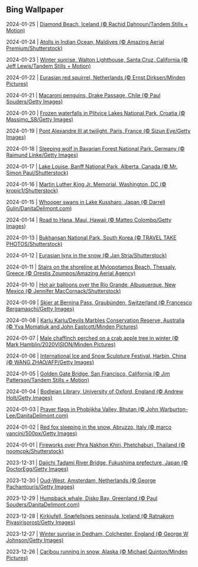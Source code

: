 ## Bing Wallpaper
2024-01-25 | [Diamond Beach, Iceland (© Rachid Dahnoun/Tandem Stills + Motion)](./wallpaper/2024-01-25.jpg) 

2024-01-24 | [Atolls in Indian Ocean, Maldives (© Amazing Aerial Premium/Shutterstock)](./wallpaper/2024-01-24.jpg) 

2024-01-23 | [Winter sunrise, Walton Lighthouse, Santa Cruz, California (© Jeff Lewis/Tandem Stills + Motion)](./wallpaper/2024-01-23.jpg) 

2024-01-22 | [Eurasian red squirrel, Netherlands (© Ernst Dirksen/Minden Pictures)](./wallpaper/2024-01-22.jpg) 

2024-01-21 | [Macaroni penguins, Drake Passage, Chile (© Paul Souders/Getty Images)](./wallpaper/2024-01-21.jpg) 

2024-01-20 | [Frozen waterfalls in Plitvice Lakes National Park, Croatia (© Massimo_S8/Getty Images)](./wallpaper/2024-01-20.jpg) 

2024-01-19 | [Pont Alexandre III at twilight, Paris, France (© Sizun Eye/Getty Images)](./wallpaper/2024-01-19.jpg) 

2024-01-18 | [Sleeping wolf in Bavarian Forest National Park, Germany (© Raimund Linke/Getty Images)](./wallpaper/2024-01-18.jpg) 

2024-01-17 | [Lake Louise, Banff National Park, Alberta, Canada (© Mr. Simon Paul/Shutterstock)](./wallpaper/2024-01-17.jpg) 

2024-01-16 | [Martin Luther King Jr. Memorial, Washington, DC (© kropic1/Shutterstock)](./wallpaper/2024-01-16.jpg) 

2024-01-15 | [Whooper swans in Lake Kussharo, Japan (© Darrell Gulin/DanitaDelimont.com)](./wallpaper/2024-01-15.jpg) 

2024-01-14 | [Road to Hana, Maui, Hawaii (© Matteo Colombo/Getty Images)](./wallpaper/2024-01-14.jpg) 

2024-01-13 | [Bukhansan National Park, South Korea (© TRAVEL TAKE PHOTOS/Shutterstock)](./wallpaper/2024-01-13.jpg) 

2024-01-12 | [Eurasian lynx in the snow (© Jan Stria/Shutterstock)](./wallpaper/2024-01-12.jpg) 

2024-01-11 | [Stairs on the shoreline at Mylopotamos Beach, Thessaly, Greece (© Orestis Zoumpos/Amazing Aerial Agency)](./wallpaper/2024-01-11.jpg) 

2024-01-10 | [Hot air balloons over the Rio Grande, Albuquerque, New Mexico (© Jennifer MacCornack/Shutterstock)](./wallpaper/2024-01-10.jpg) 

2024-01-09 | [Skier at Bernina Pass, Graubünden, Switzerland (© Francesco Bergamaschi/Getty Images)](./wallpaper/2024-01-09.jpg) 

2024-01-08 | [Karlu Karlu/Devils Marbles Conservation Reserve, Australia (© Yva Momatiuk and John Eastcott/Minden Pictures)](./wallpaper/2024-01-08.jpg) 

2024-01-07 | [Male chaffinch perched on a crab apple tree in winter (© Mark Hamblin/2020VISION/Minden Pictures)](./wallpaper/2024-01-07.jpg) 

2024-01-06 | [International Ice and Snow Sculpture Festival, Harbin, China (© WANG ZHAO/AFP/Getty Images)](./wallpaper/2024-01-06.jpg) 

2024-01-05 | [Golden Gate Bridge, San Francisco, California (© Jim Patterson/Tandem Stills + Motion)](./wallpaper/2024-01-05.jpg) 

2024-01-04 | [Bodleian Library, University of Oxford, England (© Andrew Holt/Getty Images)](./wallpaper/2024-01-04.jpg) 

2024-01-03 | [Prayer flags in Phobjikha Valley, Bhutan (© John Warburton-Lee/DanitaDelimont.com)](./wallpaper/2024-01-03.jpg) 

2024-01-02 | [Red fox sleeping in the snow, Abruzzo, Italy (© marco vancini/500px/Getty Images)](./wallpaper/2024-01-02.jpg) 

2024-01-01 | [Fireworks over Phra Nakhon Khiri, Phetchaburi, Thailand (© noomcpk/Shutterstock)](./wallpaper/2024-01-01.jpg) 

2023-12-31 | [Daiichi Tadami River Bridge, Fukushima prefecture, Japan (© DoctorEgg/Getty Images)](./wallpaper/2023-12-31.jpg) 

2023-12-30 | [Oud-West, Amsterdam, Netherlands (© George Pachantouris/Getty Images)](./wallpaper/2023-12-30.jpg) 

2023-12-29 | [Humpback whale, Disko Bay, Greenland (© Paul Souders/DanitaDelimont.com)](./wallpaper/2023-12-29.jpg) 

2023-12-28 | [Kirkjufell, Snæfellsnes peninsula, Iceland (© Ratnakorn Piyasirisorost/Getty Images)](./wallpaper/2023-12-28.jpg) 

2023-12-27 | [Winter sunrise in Dedham, Colchester, England (© George W Johnson/Getty Images)](./wallpaper/2023-12-27.jpg) 

2023-12-26 | [Caribou running in snow, Alaska (© Michael Quinton/Minden Pictures)](./wallpaper/2023-12-26.jpg) 

